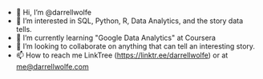 - 👋 Hi, I’m @darrellwolfe
- 👀 I’m interested in SQL, Python, R, Data Analytics, and the story data tells.
- 🌱 I’m currently learning "Google Data Analytics" at Coursera
- 💞️ I’m looking to collaborate on anything that can tell an interesting story.
- 📫 How to reach me LinkTree (https://linktr.ee/darrellwolfe) or at me@darrellwolfe.com

<!---
darrellwolfe/darrellwolfe is a ✨ special ✨ repository because its `README.md` (this file) appears on your GitHub profile.
You can click the Preview link to take a look at your changes.
--->
